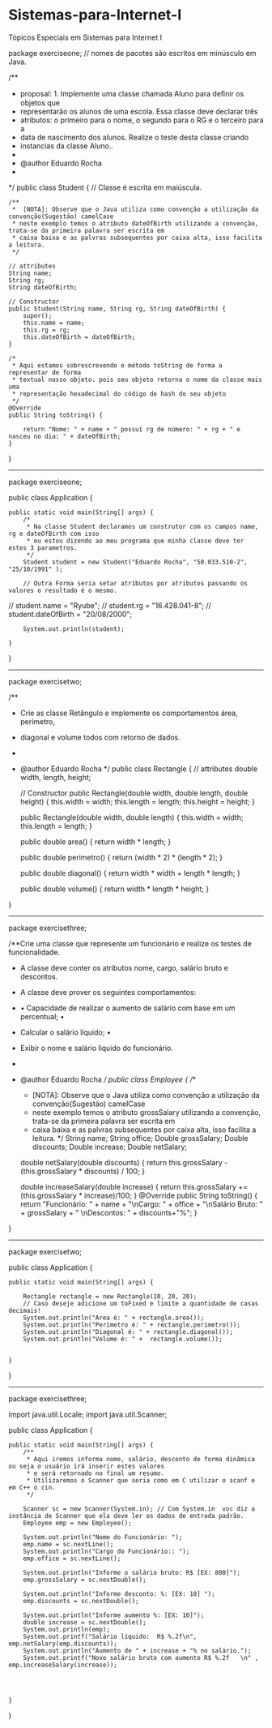 # Sistemas-para-Internet-I
Tópicos Especiais em Sistemas para Internet I

package exerciseone; // nomes de pacotes são escritos em minúsculo em Java.

/**
 * proposal: 1. Implemente uma classe chamada Aluno para deﬁnir os objetos que
 * representarão os alunos de uma escola. Essa classe deve declarar três
 * atributos: o primeiro para o nome, o segundo para o RG e o terceiro para a
 * data de nascimento dos alunos. Realize o teste desta classe criando
 * instancias da classe Aluno..
 * 
 * @author Eduardo Rocha
 * 
 */
public class Student { // Classe é escrita em maiúscula.

	/**
	 *  [NOTA]: Observe que o Java utiliza como convenção a utilização da convenção(Sugestão) camelCase
	 * neste exemplo temos o atributo dateOfBirth utilizando a convenção, trata-se da primeira palavra ser escrita em 
	 * caixa baixa e as palvras subsequentes por caixa alta, isso facilita a leitura.
	 */
	
	// attributes
	String name;
	String rg;
	String dateOfBirth;

	// Constructor
	public Student(String name, String rg, String dateOfBirth) {
		super();
		this.name = name;
		this.rg = rg;
		this.dateOfBirth = dateOfBirth;
	}

	/*
	 * Aqui estamos sobrescrevendo o método toString de forma a representar de forma
	 * textual nosso objeto. pois seu objeto retorna o nome da classe mais uma
	 * representação hexadecimal do código de hash do seu objeto
	 */
	@Override
	public String toString() {

		return "Nome: " + name + " possuí rg de número: " + rg + " e nasceu no dia: " + dateOfBirth;
	}

}

------

package exerciseone;

public class Application {

	public static void main(String[] args) {
		/*
		 * Na classe Student declaramos um construtor com os campos name, rg e dateOfBirth com isso
		 * eu estou dizendo ao meu programa que minha classe deve ter estes 3 parametros.
		 */
		Student student = new Student("Eduardo Rocha", "50.033.510-2", "25/10/1991" );
		
		// Outra Forma seria setar atributos por atributos passando os valores o resultado é o mesmo.
//		student.name = "Ryube";
//		student.rg = "16.428.041-8";
//		student.dateOfBirth = "20/08/2000";
		
		System.out.println(student);

	}

}

-----

package exercisetwo;

/**
 * Crie as classe Retângulo e implemente os comportamentos área, perímetro,
 * diagonal e volume todos com retorno de dados.
 * 
 * @author Eduardo Rocha
 */
public class Rectangle {
	// attributes
	double width, length, height;

	// Constructor
	public Rectangle(double width, double length, double height) {
		this.width = width;
		this.length = length;
		this.height = height;
	}

	public Rectangle(double width, double length) {
		this.width = width;
		this.length = length;
	}

	public double area() {
		return width * length;
	}

	public double perimetro() {
		return (width * 2) * (length * 2);
	}

	public double diagonal() {
		return width * width + length * length;
	}

	public double volume() {
		return width * length * height;
	}

}

-----

package exercisethree;

/**Crie uma classe que represente um funcionário e realize os testes de funcionalidade. 
 * A classe deve conter os atributos nome, cargo, salário bruto e descontos. 
 * A classe deve prover os seguintes comportamentos: 
 * • Capacidade de realizar o aumento de salário com base em um percentual; • 
 * Calcular o salário líquido; •
 *  Exibir o nome e salário liquido do funcionário.
 *  
 *  @author Eduardo Rocha
*/
public class Employee {
	/**
	 * [NOTA]: Observe que o Java utiliza como convenção a utilização da convenção(Sugestão) camelCase
	 * neste exemplo temos o atributo grossSalary utilizando a convenção, trata-se da primeira palavra ser escrita em 
	 * caixa baixa e as palvras subsequentes por caixa alta, isso facilita a leitura.
	 */
	String name;
	String office;
	Double grossSalary;
	Double discounts;
    Double increase;
    Double netSalary;
	
	double netSalary(double discounts) {
			return 	this.grossSalary - (this.grossSalary * discounts) / 100;
	}
	
	double increaseSalary(double increase) {
		return   this.grossSalary += (this.grossSalary * increase)/100;
	}
	@Override
	public String toString() {
		return "Funcionário: " + name + "\nCargo: " + office + "\nSalário Bruto: " +  grossSalary + " \nDescontos: " + discounts+"%";
	}
	
	
	
	
}

----

package exercisetwo;

public class Application {

	public static void main(String[] args) {

		Rectangle rectangle = new Rectangle(10, 20, 20);
		// Caso deseje adicione um toFixed e limite a quantidade de casas decimais!
		System.out.println("Area é: " + rectangle.area());
		System.out.println("Perimetro é: " + rectangle.perimetro());
		System.out.println("Diagonal é: " + rectangle.diagonal());
		System.out.println("Volume é: " +  rectangle.volume());
		

	}

}

----

package exercisethree;

import java.util.Locale;
import java.util.Scanner;

public class Application {

	public static void main(String[] args) {
		/**
		 * Aqui iremos informa nome, salário, desconto de forma dinâmica ou seja o usuário irá inserir estes valores
		 * e será retornado no final um resumo.
		 * Utilizaremos o Scanner que seria como em C utilizar o scanf e em C++ o cin.
		 */
		
		Scanner sc = new Scanner(System.in); // Com System.in  voc diz a instância de Scanner que ela deve ler os dados de entrada padrão.
		Employee emp = new Employee();
		
		System.out.println("Nome do Funcionário: ");
		emp.name = sc.nextLine();
		System.out.println("Cargo do Funcionário:: ");
		emp.office = sc.nextLine();
		
		System.out.println("Informe o salário bruto: R$ [EX: 800]");
		emp.grossSalary = sc.nextDouble();
		
		System.out.println("Informe desconto: %: [EX: 10] ");
		emp.discounts = sc.nextDouble();
		 
		System.out.println("Informe aumento %: [EX: 10]");
		double increase = sc.nextDouble();
		System.out.println(emp);
		System.out.printf("Salário líquido:  R$ %.2f\n",  emp.netSalary(emp.discounts));
		System.out.println("Aumento de " + increase + "% no salário.");
		System.out.printf("Novo salário bruto com aumento R$ %.2f   \n" , emp.increaseSalary(increase));
	
		

		
	}

}
